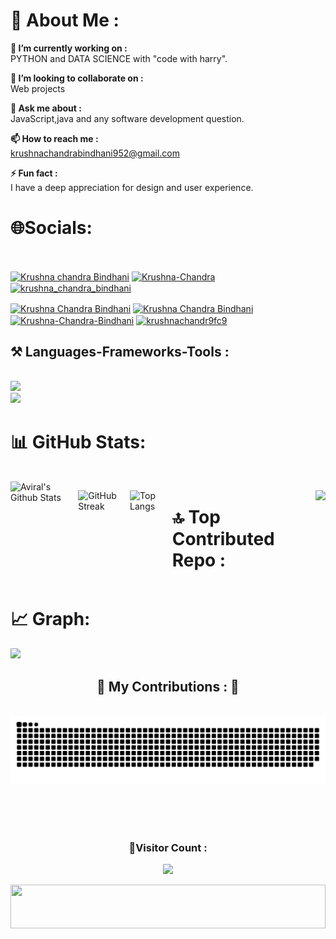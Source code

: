 

 
# 💫 About Me :
**🔭 I’m currently working on :**<br>
 PYTHON and DATA SCIENCE with "code with harry".

**👯 I’m looking to collaborate on :**<br>
Web projects

**💬 Ask me about :**<br>
JavaScript,java and any software development question.

**📫 How to reach me :**<br>
krushnachandrabindhani952@gmail.com

**⚡ Fun fact :** <br>
 I have a deep appreciation for design and user experience.

#  🌐Socials:
<br>
<p align="left">
<a href="https://www.linkedin.com/in/krushna-chandra-bindhani-1b1342275?utm_source=share&utm_campaign=share_via&utm_content=profile&utm_medium=android_app" target="blank"><img align="center" src="https://raw.githubusercontent.com/rahuldkjain/github-profile-readme-generator/master/src/images/icons/Social/linked-in-alt.svg" alt="Krushna chandra Bindhani" height="30" width="40" /></a>
<a href="https://twitter.com/@Krushna-Chandra" target="blank"><img align="center" src="https://raw.githubusercontent.com/rahuldkjain/github-profile-readme-generator/master/src/images/icons/Social/twitter.svg" alt="Krushna-Chandra" height="30" width="40" /></a>
<a href="https://discord.com/channels/@me" target="blank"><img align="center" src="https://raw.githubusercontent.com/rahuldkjain/github-profile-readme-generator/master/src/images/icons/Social/discord.svg" alt="krushna_chandra_bindhani" height="30" width="40" /></a>
</p>
<a href="https://www.facebook.com/share/15n8iGVhwk/" target="blank"><img align="center" src="https://raw.githubusercontent.com/rahuldkjain/github-profile-readme-generator/master/src/images/icons/Social/facebook.svg" alt="Krushna Chandra Bindhani" height="30" width="40" /></a>
<a href="https://www.instagram.com/krushna__chandra_bindhani?igsh=MXNqNG8zeXExeW9sYw==" target="blank"><img align="center" src="https://raw.githubusercontent.com/rahuldkjain/github-profile-readme-generator/master/src/images/icons/Social/instagram.svg" alt="Krushna Chandra Bindhani" height="30" width="40" /></a>
<a href="https://leetcode.com/u/geQ6EURkft/" target="blank"><img align="center" src="https://raw.githubusercontent.com/rahuldkjain/github-profile-readme-generator/master/src/images/icons/Social/leet-code.svg" alt="Krushna-Chandra-Bindhani" height="30" width="40" /></a>
<a href="https://www.geeksforgeeks.org/user/krushnachandr9fc9/" target="blank"><img align="center" src="https://raw.githubusercontent.com/rahuldkjain/github-profile-readme-generator/master/src/images/icons/Social/geeks-for-geeks.svg" alt="krushnachandr9fc9" height="30" width="40" /></a>
</p>

<h2 align="left">⚒️ Languages-Frameworks-Tools : </h2>
<br/>
<div align="left">
<img src="https://skillicons.dev/icons?i=html,css,vscode,github,git" /><br>
<img src="https://skillicons.dev/icons?i=java,python,javascript,mongodb,c,mysql" /><br>
</div>

# 📊 GitHub Stats:
<br>

<div style="display: flex; flex-direction: row; gap: 5px;">
 <img alt="Aviral's Github Stats" src="https://github-readme-stats.vercel.app/api?username=Krushna-Chandra&show_icons=true&count_private=true&theme=tokyonight" /><br>
 
   <img src="https://github-readme-streak-stats.herokuapp.com/?user=Krushna-Chandra&theme=react&hide_border=false" alt="GitHub Streak" style="margin-right: 10px;"><br>

   <img src="https://github-readme-stats.vercel.app/api/top-langs/?username=Krushna-Chandra&theme=react&hide_border=false&include_all_commits=false&count_private=false&layout=compact" alt="Top Langs" style="margin-right: 10px;"><br>
  # 🔝 Top Contributed Repo :
   <img src="https://github-contributor-stats.vercel.app/api?username=Krushna-Chandra&limit=5&theme=tokyonight&combine_all_yearly_contributions=true"><br>



</div>


# 📈 Graph:
<img src="https://github-readme-activity-graph.vercel.app/graph?username=Krushna-Chandra&theme=react-dark">


<div align="center">
<h2>🐍 My Contributions : 🐍</h2>
<br>
<img alt="snake eating my contributions" src="https://raw.githubusercontent.com/salesp07/salesp07/output/github-contribution-grid-snake.svg" />

<br/><br/><br/>
</div>
  <h3 align ="center"><b>📍Visitor Count :</b></h3>
</div>


<p align="center" >   
  <img src="https://profile-counter.glitch.me/Krushna-Chandra/count.svg" />  
</p>

<!--Line-->

<img src="https://i.imgur.com/dBaSKWF.gif" height="70" width="100%">





